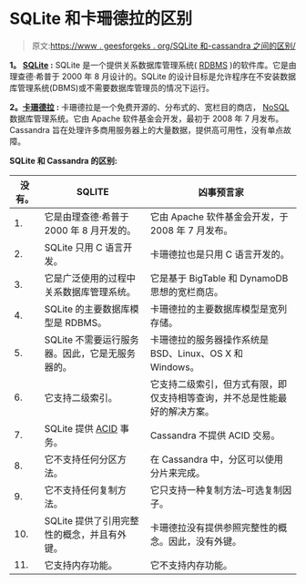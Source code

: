 # SQLite 和卡珊德拉的区别

> 原文:[https://www . geesforgeks . org/SQLite 和-cassandra 之间的区别/](https://www.geeksforgeeks.org/difference-between-sqlite-and-cassandra/)

**1。 [SQLite](https://www.geeksforgeeks.org/introduction-to-sqlite/) :**
SQLite 是一个提供关系数据库管理系统( [RDBMS](https://www.geeksforgeeks.org/rdbms-architecture/) )的软件库。它是由理查德·希普于 2000 年 8 月设计的。SQLite 的设计目标是允许程序在不安装数据库管理系统(DBMS)或不需要数据库管理员的情况下运行。

**2。[卡珊德拉](https://www.geeksforgeeks.org/introduction-to-apache-cassandra/) :**
卡珊德拉是一个免费开源的、分布式的、宽栏目的商店， [NoSQL](https://www.geeksforgeeks.org/introduction-to-nosql/) 数据库管理系统。它由 Apache 软件基金会开发，最初于 2008 年 7 月发布。Cassandra 旨在处理许多商用服务器上的大量数据，提供高可用性，没有单点故障。

**SQLite 和 Cassandra 的区别:**

<center>

| 没有。 | SQLITE | 凶事预言家 |
| --- | --- | --- |
| 1. | 它是由理查德·希普于 2000 年 8 月开发的。 | 它由 Apache 软件基金会开发，于 2008 年 7 月发布。 |
| 2. | SQLite 只用 C 语言开发。 | 卡珊德拉也是只用 C 语言开发的。 |
| 3. | 它是广泛使用的过程中关系数据库管理系统。 | 它是基于 BigTable 和 DynamoDB 思想的宽栏商店。 |
| 4. | SQLite 的主要数据库模型是 RDBMS。 | 卡珊德拉的主要数据库模型是宽列存储。 |
| 5. | SQLite 不需要运行服务器。因此，它是无服务器的。 | 卡珊德拉的服务器操作系统是 BSD、Linux、OS X 和 Windows。 |
| 6. | 它支持二级索引。 | 它支持二级索引，但方式有限，即仅支持相等查询，并不总是性能最好的解决方案。 |
| 7. | SQLite 提供 [ACID](https://www.geeksforgeeks.org/acid-properties-in-dbms/) 事务。 | Cassandra 不提供 ACID 交易。 |
| 8. | 它不支持任何分区方法。 | 在 Cassandra 中，分区可以使用分片来完成。 |
| 9. | 它不支持任何复制方法。 | 它只支持一种复制方法–可选复制因子。 |
| 10. | SQLite 提供了引用完整性的概念，并且有外键。 | 卡珊德拉没有提供参照完整性的概念。因此，没有外键。 |
| 11. | 它支持内存功能。 | 它不支持内存功能。 |

</center>